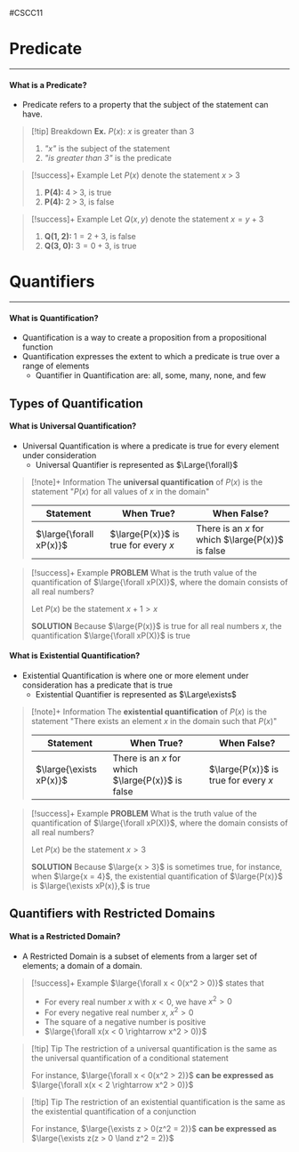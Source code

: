 #CSCC11 
# Predicate
---
#### What is a Predicate?
- Predicate refers to a property that the subject of the statement can have.

> [!tip] Breakdown
> **Ex.** $P(x):$ $x$ is greater than 3
> 
> 1. *"x"* is the subject of the statement
> 2. *"is greater than 3"* is the predicate

> [!success]+ Example
> Let $P(x)$ denote the statement $x\;>\;3$
> 
> 1. $\textbf{P(4):}\;4\;>\;3,$ is true
> 2. $\textbf{P(4):}\;2\;>\;3,$ is false

> [!success]+ Example
> Let $Q(x, y)$ denote the statement $x = y + 3$
> 
> 1. $\textbf{Q(1, 2):}\;1 = 2 + 3,$ is false
> 2. $\textbf{Q(3, 0):}\;3 = 0 + 3,$ is true

# Quantifiers
---
#### What is Quantification?
- Quantification is a way to create a proposition from a propositional function
- Quantification expresses the extent to which a predicate is true over a range of elements
	- Quantifier in Quantification are: all, some, many, none, and few
## Types of Quantification
#### What is Universal Quantification?
- Universal Quantification is where a predicate is true for every element under consideration 
	- Universal Quantifier is represented as $\Large{\forall}$
 
 > [!note]+ Information
 > The **universal quantification** of $P(x)$ is the statement "$P(x)$ for all values of $x$ in the domain"
> 
> | Statement               | When True?                         | When False? |
> | ----------------------- | ---------------------------------- | ----------- |
> | $\large{\forall xP(x)}$ | $\large{P(x)}$ is true for every $x$ | There is an $x$ for which $\large{P(x)}$ is false            |

> [!success]+ Example
> **PROBLEM** What is the truth value of the quantification of $\large{\forall xP(X)}$, where the domain consists of all real numbers?
> 
> Let $P(x)$ be the statement $x + 1  > x$
> 
> **SOLUTION** Because $\large{P(x)}$ is true for all real numbers $x$, the quantification $\large{\forall xP(X)}$ is true
#### What is Existential Quantification?
- Existential Quantification is where one or more element under consideration has a predicate that is true
	- Existential Quantifier is represented as $\Large\exists$

> [!note]+ Information
 > The **existential quantification** of $P(x)$ is the statement "There exists an element $x$ in the domain such that $P(x)$"
> 
> | Statement               | When True?                         | When False? |
> | ----------------------- | ---------------------------------- | ----------- |
> | $\large{\exists xP(x)}$ | There is an $x$ for which $\large{P(x)}$ is false | $\large{P(x)}$ is true for every $x$            |

> [!success]+ Example
> **PROBLEM** What is the truth value of the quantification of $\large{\forall xP(X)}$, where the domain consists of all real numbers?
> 
> Let $P(x)$ be the statement $x > 3$
> 
> **SOLUTION** Because $\large{x > 3}$ is sometimes true, for instance, when $\large{x = 4}$, the existential quantification of $\large{P(x)}$ is $\large{\exists xP(x)},$ is true

## Quantifiers with Restricted Domains
#### What is a Restricted Domain?
- A Restricted Domain is a subset of elements from a larger set of elements; a domain of a domain.

> [!success]+ Example
> $\large{\forall x < 0(x^2 > 0)}$ states that
> - For every real number $x$ with $x < 0,$ we have $x^2 > 0$
> - For every negative real number $x,\; x^2 > 0$
> - The square of a negative number is positive
> - $\large{\forall x(x < 0 \rightarrow x^2 > 0)}$

> [!tip] Tip
> The restriction of a universal quantification is the same as the universal quantification of a conditional statement
> 
>For instance, $\large{\forall x < 0(x^2 > 2)}$
>**can be expressed as** $\large{\forall x(x < 2 \rightarrow x^2 > 0)}$

> [!tip] Tip
> The restriction of an existential quantification is the same as the existential quantification of a conjunction
> 
>For instance, $\large{\exists z > 0(z^2 = 2)}$
>**can be expressed as** $\large{\exists z(z > 0 \land z^2 = 2)}$


